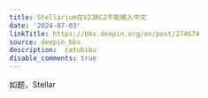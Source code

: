 ```yaml
---
title: Stellarium在V23RC2不能输入中文
date: '2024-07-03'
linkTitle: https://bbs.deepin.org/en/post/274674
source: deepin_bbs
description:  catubibu 
disable_comments: true
---
```

如题，Stellar
